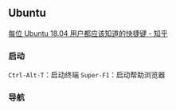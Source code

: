 
## Ubuntu
[每位 Ubuntu 18.04 用户都应该知道的快捷键 - 知乎](https://zhuanlan.zhihu.com/p/45535756)
### 启动
`Ctrl-Alt-T`：启动终端
`Super-F1`：启动帮助浏览器
### 导航
